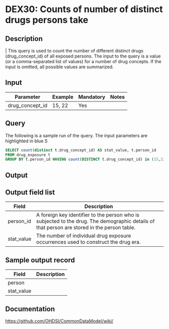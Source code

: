 # DEX30: Counts of number of distinct drugs persons take

## Description
| This query is used to count the number of different distinct drugs (drug_concept_id) of all exposed persons. The input to the query is a value (or a comma-separated list of values) for a number of drug concepts. If the input is omitted, all possible values are summarized.

## Input

|  Parameter |  Example |  Mandatory |  Notes | 
| --- | --- | --- | --- |
| drug_concept_id | 15, 22 | Yes |   | 

## Query
The following is a sample run of the query. The input parameters are highlighted in  blue  S

```sql
SELECT count(distinct t.drug_concept_id) AS stat_value, t.person_id
FROM drug_exposure t
GROUP BY t.person_id HAVING count(DISTINCT t.drug_concept_id) in (15,22);
```

## Output

## Output field list

|  Field |  Description |
| --- | --- | 
| person_id | A foreign key identifier to the person who is subjected to the drug. The demographic details of that person are stored in the person table. |
| stat_value | The number of individual drug exposure occurrences used to construct the drug era. |

## Sample output record

|  Field |  Description |
| --- | --- | 
| person |   |
| stat_value |   |

## Documentation
https://github.com/OHDSI/CommonDataModel/wiki/
